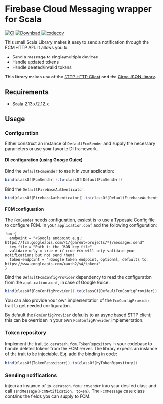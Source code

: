# Firebase Cloud Messaging wrapper for Scala 

[![CI](https://github.com/Ceratech/fcm-scala/actions/workflows/build.yml/badge.svg)](https://github.com/Ceratech/fcm-scala/actions/workflows/build.yml)
[![Download](https://api.bintray.com/packages/ceratech/maven/fcm-scala/images/download.svg) ](https://bintray.com/ceratech/maven/fcm-scala/_latestVersion)
[![codecov](https://codecov.io/gh/Ceratech/fcm-scala/branch/master/graph/badge.svg?token=cxPA8zCaLN)](https://codecov.io/gh/Ceratech/fcm-scala)

This small Scala Library makes it easy to send a notification through the FCM HTTP API. It allows you to:

* Send a message to single/multiple devices
* Handle updated tokens
* Handle deleted/invalid tokens

This library makes use of the [STTP HTTP Client](https://sttp.readthedocs.io/en/latest/) and the [Circe JSON library](circe.github.io/circe/).

## Requirements

* Scala 2.13.x/2.12.x

## Usage

### Configuration

Either construct an instance of `DefaultFcmSender` and supply the necessary parameters or use your favorite DI framework.

#### DI configuration (using Google Guice)

Bind the `DefaultFcmSender` to use it in your application:

```scala
bind(classOf[FcmSender]).to(classOf[DefaultFcmSender])
``` 

Bind the `DefaultFirebaseAuthenticator`:

```scala
bind(classOf[FirebaseAuthenticator]).to(classOf[DefaultFirebaseAuthenticator])
```

#### FCM configuration

The `FcmSender` needs configuration, easiest is to use a [Typesafe Config](https://github.com/lightbend/config) file to configure FCM. In your `application.conf` add the following configuration:

```
fcm {
  endpoint = "<Google endpoint e.g.: https://fcm.googleapis.com/v1/{parent=projects/*}/messages:send"
  key-file = "Path to the JSON key file"
  validate-only = true # If true FCM will only validate your notifications but not send them!
  token-endpoint = "<Google token endpoint, optional, defaults to: https://www.googleapis.com/oauth2/v4/token>"
}
```

Bind the `DefaultFcmConfigProvider` dependency to read the configuration from the `application.conf`, in case of Google Guice:

```scala
bind(classOf[FcmConfigProvider]).to(classOf[DefaultFcmConfigProvider])
```

You can also provide your own implementation of the `FcmConfigProvider` trait to get needed configuration.

By default the `FcmConfigProvider` defaults to an async based STTP client; this can be overriden in your own `FcmConfigProvider` implementation. 

### Token repository

Implement the trait `io.ceratech.fcm.TokenRepository` in your codebase to handle deleted tokens from the FCM server. The library expects an instance of the trait to be injectable. E.g. add the binding in code:

```scala
bind(classOf[TokenRepository]).to(classOf[MyTokenRepository])
```

### Sending notifications

Inject an instance of `io.ceratech.fcm.FcmSender` into your desired class and call `sendMessage(FcmNotification, token)`. The `FcmMessage` case class contains the fields you can supply to FCM.

